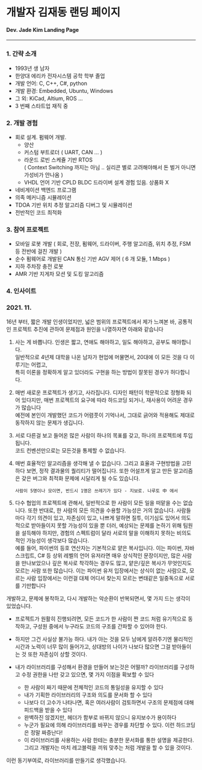 # 개발자 김재동 랜딩 페이지
#### Dev. Jade Kim Landing Page
---------------------------------------


### 1. 간략 소개
* 1993년 생 남자
* 한양대 에리카 전자시스템 공학 학부 졸업
* 개발 언어: C, C++, C#, python
* 개발 환경: Embedded, Ubuntu, Windows
* 그 외: KiCad, Altium, ROS ... 
* 3 번째 스타트업 재직 중

### 2. 개발 경험
* 회로 설계. 펌웨어 개발.
  * 양산
  * 커스텀 부트로더 ( UART, CAN ... )
  * 라운드 로빈 스케쥴 기반 RTOS  
    ( Context Switching 까지는 아님 .. 실리콘 별로 고려해야해서 돈 벌거 아니면 가성비가 안나옴 )
  * VHDL 언어 기반 CPLD BLDC 드라이버 설계 경험 있음. 상품화 X
* 네비게이션 백엔드 프로그램
* 의족 메커니즘 시뮬레이션
* TDOA 기반 위치 추정 알고리즘 디버그 및 시뮬레이션
* 전반적인 코드 최적화

### 3. 참여 프로젝트
* 모바일 로봇 개발 ( 회로, 전장, 펌웨어, 드라이버, 주행 알고리즘, 위치 추정, FSM 등 전반에 걸친 개발 )
* 순수 펌웨어로 개발된 CAN 통신 기반 AGV 제어 ( 6 개 모듈, 1 Mbps )
* 지하 주차장 충전 로봇
* AMR 기반 지게차 모션 및 도킹 알고리즘


### 4. 인사이트
### 2021. 11.
16년 부터, 짧은 개발 인생이었지만, 넓은 범위의 프로젝트에서 제가 느껴본 바, 공통적인 프로젝트 추진에 관하여 문제점과 원인을 나열하자면 아래와 같습니다

1. 사는 게 바쁩니다. 인생은 짧고, 연애도 해야하고, 일도 해야하고, 공부도 해야합니다.    
일반적으로 4년제 대학을 나온 남자가 현업에 머물면서, 20대에 이 모든 것을 다 이루기는 어렵고,   
특히 이론을 정확하게 알고 있더라도 구현을 하는 방법이 잘못된 경우가 허다합니다.

2. 매번 새로운 프로젝트가 생기고, 사라집니다. 디자인 패턴이 학문적으로 정형화 되어 있다지만, 매번 프로젝트의 요구에 따라 하드코딩 되거나, 재사용이 어려운 경우가 많습니다    
예전에 본인이 개발했던 코드가 어렴풋이 기억나서, 그대로 긁어와 적용해도 제대로 동작하지 않는 문제가 생깁니다.

3. 서로 다른걸 보고 들어온 많은 사람이 하나의 목표를 갖고, 하나의 프로젝트에 투입됩니다.   
코드 컨벤션만으로는 모든것을 통제할 수 없습니다.

4. 매번 효율적인 알고리즘을 생각해 낼 수 없습니다. 그리고 효율과 구현방법을 고민하다 보면, 정작 결과물의 퀄리티가 떨어집니다. 또한 어설프게 알고 만든 알고리즘은 갖은 버그와 최적화 문제에 시달리게 될 수도 있습니다.

	```
	사람이 5명이나 모이면, 반드시 1명은 쓰레기가 있다 - 지보로. 나루토 中 에서
	```
	
5. 다수 협업의 프로젝트에 관해서, 일반적으로 한 사람이 모든 일을 떠맡을 수는 없습니다. 또한 반대로, 한 사람의 모든 의견을 수용할 가능성은 거의 없습니다. 사람들마다 각기 의견이 있고, 자존심이 있고, 나쁘게 말하면 질투, 이기심도 있어서 의도적으로 받아들이지 못할 가능성이 있을 뿐 더러, 예상되는 문제를 논하기 위해 팀원을 설득해야 하지만, 경험의 스펙트럼이 달라 서로의 말을 이해하지 못하는 비의도적인 가능성이 생각보다 많습니다.   
 예를 들어, 파이썬의 등호 연산자는 기본적으로 얕은 복사입니다. 이는 파이썬, 자바스크립트, C# 등 상위 레벨의 언어 유저라면 매우 상식적인 문장이지만, 많은 사람을 만나보았으나 깊은 복사로 착각하는 경우도 많고, 얕은/깊은 복사가 무엇인지도 모르는 사람 또한 많습니다. 이는 파이썬 유저 입장에서는 상식이 없는 사람으로, 모르는 사람 입장에서는 이런걸 대체 어디서 찾는지 모르는 변태같은 일중독으로 서로를 기만합니다
	
개발하고, 문제에 봉착하고, 다시 개발하는 악순환이 반복되면서, 몇 가지 드는 생각이 있었습니다.
* 프로젝트가 원활히 진행되려면, 모든 코드가 한 사람이 짠 코드 처럼 유기적으로 동작하고, 구성원 중에서 누구라도 코드의 구조를 간파할 수 있어야 한다.
* 하지만 그건 사실상 불가능 하다. 내가 아는 것을 모두 남에게 알려주기엔 물리적인 시간과 노력이 너무 많이 들어가고, 상대방의 나이가 나보다 많으면 그걸 받아들이는 것 또한 자존심이 상할 것이다.
* 내가 라이브러리를 구성해서 환경을 만들어 보는것은 어떨까?
라이브러리를 구성하고 수정 권한을 나만 갖고 있으면, 몇 가지 이점을 확보할 수 있다
    
    * 한 사람이 짜기 때문에 전체적인 코드의 통일성을 유지할 수 있다
    * 내가 기획한 라이브러리의 구조와 의도를 문서화 할 수 있다
    * 나보다 더 고수가 나타나면, 혹은 여러사람이 검토하면서 구조의 문제점에 대해 피드백을 받을 수 있다
    * 완벽하진 않겠지만, 헤더가 함부로 바뀌지 않으니 유지보수가 용이하다
    * 누군가 필요에 의해 라이브러리를 바꾸는 경우를 차단할 수 있다. 이런 하드코딩은 정말 짜증난다!
    * 이 라이브러리를 사용하는 사람 한테는 충분한 문서화를 통한 설명을 제공한다. 그리고 개발자는 마치 레고블럭을 끼워 맞추는 처럼 개발을 할 수 있을 것이다.

이런 동기부여로, 라이브러리를 만들기로 생각했습니다.
